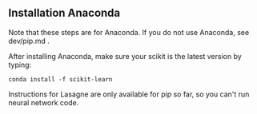 
Installation Anaconda
-------------------------------

Note that these steps are for Anaconda. If you do not use Anaconda, see dev/pip.md .

After installing Anaconda, make sure your scikit is the latest version by typing: 

    conda install -f scikit-learn 
    
Instructions for Lasagne are only available for pip so far, so you can't run neural network code.


